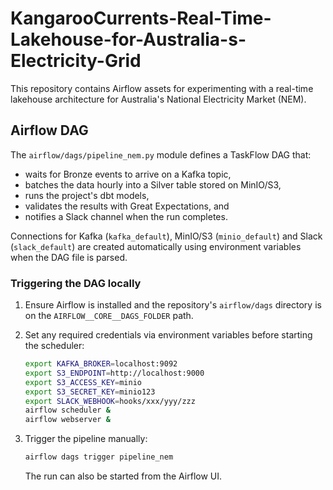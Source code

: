 # KangarooCurrents-Real-Time-Lakehouse-for-Australia-s-Electricity-Grid

This repository contains Airflow assets for experimenting with a real-time
lakehouse architecture for Australia's National Electricity Market (NEM).

## Airflow DAG

The `airflow/dags/pipeline_nem.py` module defines a TaskFlow DAG that:

- waits for Bronze events to arrive on a Kafka topic,
- batches the data hourly into a Silver table stored on MinIO/S3,
- runs the project's dbt models,
- validates the results with Great Expectations, and
- notifies a Slack channel when the run completes.

Connections for Kafka (`kafka_default`), MinIO/S3 (`minio_default`) and Slack
(`slack_default`) are created automatically using environment variables when
the DAG file is parsed.

### Triggering the DAG locally

1. Ensure Airflow is installed and the repository's `airflow/dags` directory is
   on the `AIRFLOW__CORE__DAGS_FOLDER` path.
2. Set any required credentials via environment variables before starting the
   scheduler:

   ```bash
   export KAFKA_BROKER=localhost:9092
   export S3_ENDPOINT=http://localhost:9000
   export S3_ACCESS_KEY=minio
   export S3_SECRET_KEY=minio123
   export SLACK_WEBHOOK=hooks/xxx/yyy/zzz
   airflow scheduler &
   airflow webserver &
   ```
3. Trigger the pipeline manually:

   ```bash
   airflow dags trigger pipeline_nem
   ```

   The run can also be started from the Airflow UI.

